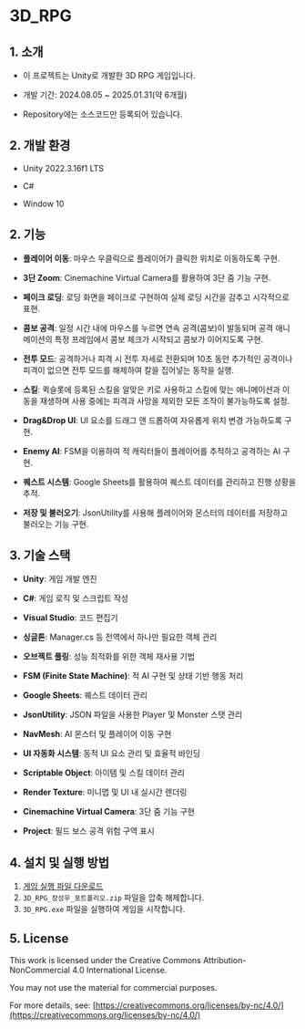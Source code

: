 # 3D_RPG

## 1. 소개

- 이 프로젝트는 Unity로 개발한 3D RPG 게임입니다.
  
- 개발 기간: 2024.08.05 ~ 2025.01.31(약 6개월)
  
- Repository에는 소스코드만 등록되어 있습니다.


## 2. 개발 환경

- Unity 2022.3.16f1 LTS
  
- C#
  
- Window 10


## 2. 기능

- **플레이어 이동**: 마우스 우클릭으로 플레이어가 클릭한 위치로 이동하도록 구현.
  
- **3단 Zoom**: Cinemachine Virtual Camera를 활용하여 3단 줌 기능 구현.
  
- **페이크 로딩**: 로딩 화면을 페이크로 구현하여 실제 로딩 시간을 감추고 시각적으로 표현.
  
- **콤보 공격**: 일정 시간 내에 마우스를 누르면 연속 공격(콤보)이 발동되며 공격 애니메이션의 특정 프레임에서 콤보 체크가 시작되고 콤보가 이어지도록 구현.
  
- **전투 모드**: 공격하거나 피격 시 전투 자세로 전환되며 10초 동안 추가적인 공격이나 피격이 없으면 전투 모드를 해제하여 칼을 집어넣는 동작을 실행.
  
- **스킬**: 퀵슬롯에 등록된 스킬을 알맞은 키로 사용하고 스킬에 맞는 애니메이션과 이동을 재생하며 사용 중에는 피격과 사망을 제외한 모든 조작이 불가능하도록 설정.
  
- **Drag&Drop UI**: UI 요소를 드래그 앤 드롭하여 자유롭게 위치 변경 가능하도록 구현.
  
- **Enemy AI**: FSM을 이용하여 적 캐릭터들이 플레이어를 추적하고 공격하는 AI 구현.
  
- **퀘스트 시스템**: Google Sheets를 활용하여 퀘스트 데이터를 관리하고 진행 상황을 추적.
  
- **저장 및 불러오기**: JsonUtility를 사용해 플레이어와 몬스터의 데이터를 저장하고 불러오는 기능 구현.
  

## 3. 기술 스택

- **Unity**: 게임 개발 엔진
  
- **C#**: 게임 로직 및 스크립트 작성
  
- **Visual Studio**: 코드 편집기
  
- **싱글톤**: Manager.cs 등 전역에서 하나만 필요한 객체 관리
  
- **오브젝트 풀링**: 성능 최적화를 위한 객체 재사용 기법
  
- **FSM (Finite State Machine)**: 적 AI 구현 및 상태 기반 행동 처리
  
- **Google Sheets**: 퀘스트 데이터 관리
  
- **JsonUtility**: JSON 파일을 사용한 Player 및 Monster 스탯 관리
  
- **NavMesh**: AI 몬스터 및 플레이어 이동 구현
  
- **UI 자동화 시스템**: 동적 UI 요소 관리 및 효율적 바인딩
  
- **Scriptable Object**: 아이템 및 스킬 데이터 관리
  
- **Render Texture**: 미니맵 및 UI 내 실시간 렌더링
  
- **Cinemachine Virtual Camera**: 3단 줌 기능 구현
  
- **Project**: 필드 보스 공격 위험 구역 표시


## 4. 설치 및 실행 방법
1. [게임 실행 파일 다운로드](https://drive.google.com/drive/folders/1vDj_LXFu0k16GR61LfcWAPkyCtxWrXD4?usp=sharing)
2. `3D_RPG_장성우_포트폴리오.zip` 파일을 압축 해제합니다.
3. `3D_RPG.exe` 파일을 실행하여 게임을 시작합니다.

## 5. License

This work is licensed under the Creative Commons Attribution-NonCommercial 4.0 International License. 

You may not use the material for commercial purposes. 

For more details, see: [https://creativecommons.org/licenses/by-nc/4.0/](https://creativecommons.org/licenses/by-nc/4.0/)
